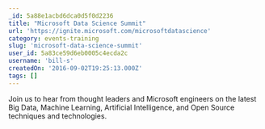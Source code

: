 ```yaml
---
_id: 5a88e1acbd6dca0d5f0d2236
title: "Microsoft Data Science Summit"
url: 'https://ignite.microsoft.com/microsoftdatascience'
category: events-training
slug: 'microsoft-data-science-summit'
user_id: 5a83ce59d6eb0005c4ecda2c
username: 'bill-s'
createdOn: '2016-09-02T19:25:13.000Z'
tags: []
---
```


Join us to hear from thought leaders and Microsoft engineers on the latest Big Data, Machine Learning, Artificial Intelligence, and Open Source techniques and technologies.
